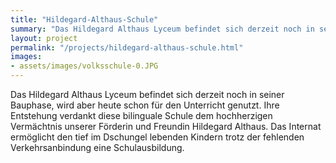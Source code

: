 ```yaml
---
title: "Hildegard-Althaus-Schule"
summary: "Das Hildegard Althaus Lyceum befindet sich derzeit noch in seiner Bauphase, wird aber heute schon für den Unterricht genutzt."
layout: project
permalink: "/projects/hildegard-althaus-schule.html"
images: 
- assets/images/volksschule-0.JPG
---
```


Das Hildegard Althaus Lyceum befindet sich derzeit noch in seiner Bauphase, wird aber heute schon für den Unterricht genutzt. Ihre Entstehung verdankt diese bilinguale Schule dem hochherzigen Vermächtnis unserer Förderin und Freundin Hildegard Althaus. Das Internat ermöglicht den tief im Dschungel lebenden Kindern trotz der fehlenden Verkehrsanbindung eine Schulausbildung.


